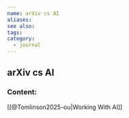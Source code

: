 ```yaml
---
name: arXiv cs AI
aliases:
see also:
tags:
category:
  - journal
---
```


## arXiv cs AI

### Content:
[[@Tomlinson2025-ou|Working With AI]]